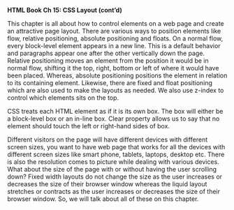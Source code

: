 <strong>HTML Book Ch 15: CSS Layout (cont’d)</strong>

This chapter is all about how to control elements on a web page and create an attractive page layout. There are various ways to position elements like flow, relative positioning, absolute positioning and floats. On a normal flow, every block-level element appears in a new line. This is a default behavior and paragraphs appear one after the other vertically down the page. Relative positioning moves an element from the position it would be in normal flow, shifting it the top, right, bottom or left of where it would have been placed. Whereas, absolute positioning positions the element in relation to its containing element. Likewise, there are fixed and float positioning which are also used to make the layouts as needed. We also use z-index to control which elements sits on the top.

CSS treats each HTML element as if it is its own box. The box will either be a block-level box or an in-line box. Clear property allows us to say that no element should touch the left or right-hand sides of box. 

Different visitors on the page will have different devices with different screen sizes, you want to have web page that works for all the devices with different screen sizes like smart phone, tablets, laptops, desktop etc. There is also the resolution comes to picture while dealing with various devices. What about the size of the page with or without having the user scrolling down? Fixed width layouts do not change the size as the user increases or decreases the size of their browser window whereas the liquid layout stretches or contracts as the user increases or decreases the size of their browser window. So, we will talk about all of these on this chapter. 
